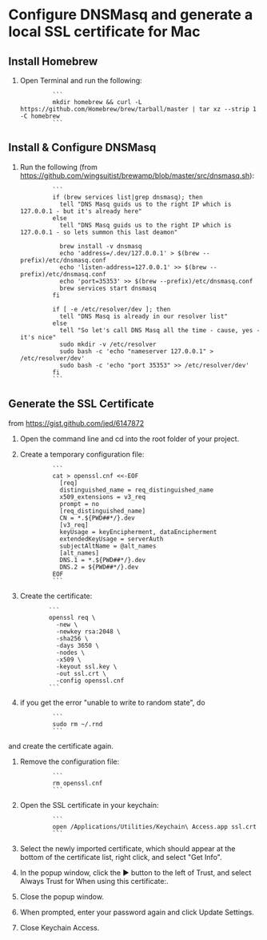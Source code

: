 # Configure DNSMasq and generate a local SSL certificate for Mac

## Install Homebrew
1. Open Terminal and run the following:

				```
				mkdir homebrew && curl -L https://github.com/Homebrew/brew/tarball/master | tar xz --strip 1 -C homebrew
				```

## Install & Configure DNSMasq
1. Run the following (from https://github.com/wingsuitist/brewamp/blob/master/src/dnsmasq.sh):

				```
				if (brew services list|grep dnsmasq); then
				  tell "DNS Masq guids us to the right IP which is 127.0.0.1 - but it's already here"
				else
				  tell "DNS Masq guids us to the right IP which is 127.0.0.1 - so lets summon this last deamon"

				  brew install -v dnsmasq
				  echo 'address=/.dev/127.0.0.1' > $(brew --prefix)/etc/dnsmasq.conf
				  echo 'listen-address=127.0.0.1' >> $(brew --prefix)/etc/dnsmasq.conf
				  echo 'port=35353' >> $(brew --prefix)/etc/dnsmasq.conf
				  brew services start dnsmasq
				fi

				if [ -e /etc/resolver/dev ]; then
				  tell "DNS Masq is already in our resolver list"
				else
				  tell "So let's call DNS Masq all the time - cause, yes - it's nice"
				  sudo mkdir -v /etc/resolver
				  sudo bash -c 'echo "nameserver 127.0.0.1" > /etc/resolver/dev'
				  sudo bash -c 'echo "port 35353" >> /etc/resolver/dev'
				fi
				```

## Generate the SSL Certificate
from https://gist.github.com/jed/6147872

1. Open the command line and cd into the root folder of your project.

1. Create a temporary configuration file:

				```
				cat > openssl.cnf <<-EOF
				  [req]
				  distinguished_name = req_distinguished_name
				  x509_extensions = v3_req
				  prompt = no
				  [req_distinguished_name]
				  CN = *.${PWD##*/}.dev
				  [v3_req]
				  keyUsage = keyEncipherment, dataEncipherment
				  extendedKeyUsage = serverAuth
				  subjectAltName = @alt_names
				  [alt_names]
				  DNS.1 = *.${PWD##*/}.dev
				  DNS.2 = ${PWD##*/}.dev
				EOF
				```

1.  Create the certificate:

				```
				openssl req \
				  -new \
				  -newkey rsa:2048 \
				  -sha256 \
				  -days 3650 \
				  -nodes \
				  -x509 \
				  -keyout ssl.key \
				  -out ssl.crt \
				  -config openssl.cnf
				```

1. if you get the error "unable to write to random state", do

				```
				sudo rm ~/.rnd
				```

and create the certificate again.

1. Remove the configuration file:

				```
				rm openssl.cnf
				```

1. Open the SSL certificate in your keychain:

				```
				open /Applications/Utilities/Keychain\ Access.app ssl.crt
				```

1. Select the newly imported certificate, which should appear at the bottom of the certificate list, right click, and select "Get Info".

1. In the popup window, click the ▶ button to the left of Trust, and select Always Trust for When using this certificate:.

1. Close the popup window.

1. When prompted, enter your password again and click Update Settings.

1. Close Keychain Access.
